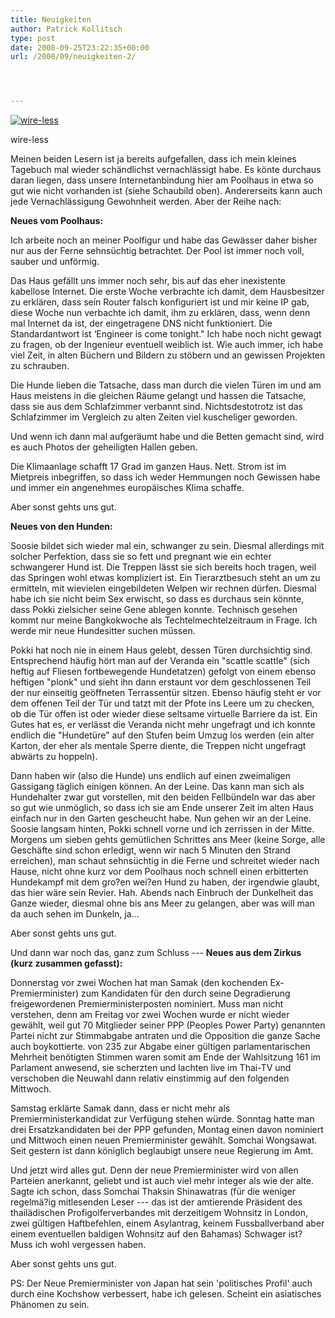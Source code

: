 ```yaml
---
title: Neuigkeiten
author: Patrick Kollitsch
type: post
date: 2008-09-25T23:22:35+00:00
url: /2008/09/neuigkeiten-2/




---
```

<div class="flickr">
  <a href="http://www.flickr.com/photos/schreibblogade/2881405995/" title="wire-less"><img src="//farm4.static.flickr.com/3004/2881405995_8f0dfc72cc.jpg" alt="wire-less" /></a></p> 
  
  <p>
    wire-less
  </p>
</div>

Meinen beiden Lesern ist ja bereits aufgefallen, dass ich mein kleines Tagebuch mal wieder schändlichst vernachlässigt habe. Es könte durchaus daran liegen, dass unsere Internetanbindung hier am Poolhaus in etwa so gut wie nicht vorhanden ist (siehe Schaubild oben). Andererseits kann auch jede Vernachlässigung Gewohnheit werden. Aber der Reihe nach:

**Neues vom Poolhaus:**

Ich arbeite noch an meiner Poolfigur und habe das Gewässer daher bisher nur aus der Ferne sehnsüchtig betrachtet. Der Pool ist immer noch voll, sauber und unförmig.

Das Haus gefällt uns immer noch sehr, bis auf das eher inexistente kabellose Internet. Die erste Woche verbrachte ich damit, dem Hausbesitzer zu erklären, dass sein Router falsch konfiguriert ist und mir keine IP gab, diese Woche nun verbachte ich damit, ihm zu erklären, dass, wenn denn mal Internet da ist, der eingetragene <span class="caps">DNS</span> nicht funktioniert. Die Standardantwort ist &#8216;Engineer is come tonight." Ich habe noch nicht gewagt zu fragen, ob der Ingenieur eventuell weiblich ist. Wie auch immer, ich habe viel Zeit, in alten Büchern und Bildern zu stöbern und an gewissen Projekten zu schrauben.

Die Hunde lieben die Tatsache, dass man durch die vielen Türen im und am Haus meistens in die gleichen Räume gelangt und hassen die Tatsache, dass sie aus dem Schlafzimmer verbannt sind. Nichtsdestotrotz ist das Schlafzimmer im Vergleich zu alten Zeiten viel kuscheliger geworden.

Und wenn ich dann mal aufgeräumt habe und die Betten gemacht sind, wird es auch Photos der geheiligten Hallen geben.

Die Klimaanlage schafft 17 Grad im ganzen Haus. Nett. Strom ist im Mietpreis inbegriffen, so dass ich weder Hemmungen noch Gewissen habe und immer ein angenehmes europäisches Klima schaffe.

Aber sonst gehts uns gut.

**Neues von den Hunden:**

Soosie bildet sich wieder mal ein, schwanger zu sein. Diesmal allerdings mit solcher Perfektion, dass sie so fett und pregnant wie ein echter schwangerer Hund ist. Die Treppen lässt sie sich bereits hoch tragen, weil das Springen wohl etwas kompliziert ist. Ein Tierarztbesuch steht an um zu ermitteln, mit wievielen eingebildeten Welpen wir rechnen dürfen. Diesmal habe ich sie nicht beim Sex erwischt, so dass es durchaus sein könnte, dass Pokki zielsicher seine Gene ablegen konnte. Technisch gesehen kommt nur meine Bangkokwoche als Techtelmechtelzeitraum in Frage. Ich werde mir neue Hundesitter suchen müssen.

Pokki hat noch nie in einem Haus gelebt, dessen Türen durchsichtig sind. Entsprechend häufig hört man auf der Veranda ein "scattle scattle" (sich heftig auf Fliesen fortbewegende Hundetatzen) gefolgt von einem ebenso heftigen "plonk" und sieht ihn dann erstaunt vor dem geschlossenen Teil der nur einseitig geöffneten Terrassentür sitzen. Ebenso häufig steht er vor dem offenen Teil der Tür und tatzt mit der Pfote ins Leere um zu checken, ob die Tür offen ist oder wieder diese seltsame virtuelle Barriere da ist. Ein Gutes hat es, er verlässt die Veranda nicht mehr ungefragt und ich konnte endlich die "Hundetüre" auf den Stufen beim Umzug los werden (ein alter Karton, der eher als mentale Sperre diente, die Treppen nicht ungefragt abwärts zu hoppeln).

Dann haben wir (also die Hunde) uns endlich auf einen zweimaligen Gassigang täglich einigen können. An der Leine. Das kann man sich als Hundehalter zwar gut vorstellen, mit den beiden Fellbündeln war das aber so gut wie unmöglich, so dass ich sie am Ende unserer Zeit im alten Haus einfach nur in den Garten gescheucht habe. Nun gehen wir an der Leine. Soosie langsam hinten, Pokki schnell vorne und ich zerrissen in der Mitte. Morgens um sieben gehts gemütlichen Schrittes ans Meer (keine Sorge, alle Geschäfte sind schon erledigt, wenn wir nach 5 Minuten den Strand erreichen), man schaut sehnsüchtig in die Ferne und schreitet wieder nach Hause, nicht ohne kurz vor dem Poolhaus noch schnell einen erbitterten Hundekampf mit dem gro?en wei?en Hund zu haben, der irgendwie glaubt, das hier wäre sein Revier. Hah. Abends nach Einbruch der Dunkelheit das Ganze wieder, diesmal ohne bis ans Meer zu gelangen, aber was will man da auch sehen im Dunkeln, ja...

Aber sonst gehts uns gut.

Und dann war noch das, ganz zum Schluss --- **Neues aus dem Zirkus (kurz zusammen gefasst):**

Donnerstag vor zwei Wochen hat man Samak (den kochenden Ex-Premierminister) zum Kandidaten für den durch seine Degradierung freigewordenen Premierministerposten nominiert. Muss man nicht verstehen, denn am Freitag vor zwei Wochen wurde er nicht wieder gewählt, weil gut 70 Mitglieder seiner <span class="caps">PPP</span> (Peoples Power Party) genannten Partei nicht zur Stimmabgabe antraten und die Opposition die ganze Sache auch boykottierte. von 235 zur Abgabe einer gültigen parlamentarischen Mehrheit benötigten Stimmen waren somit am Ende der Wahlsitzung 161 im Parlament anwesend, sie scherzten und lachten live im Thai-TV und verschoben die Neuwahl dann relativ einstimmig auf den folgenden Mittwoch.

Samstag erklärte Samak dann, dass er nicht mehr als Premierministerkandidat zur Verfügung stehen würde. Sonntag hatte man drei Ersatzkandidaten bei der <span class="caps">PPP</span> gefunden, Montag einen davon nominiert und Mittwoch einen neuen Premierminister gewählt. Somchai Wongsawat. Seit gestern ist dann königlich beglaubigt unsere neue Regierung im Amt.

Und jetzt wird alles gut. Denn der neue Premierminister wird von allen Parteien anerkannt, geliebt und ist auch viel mehr integer als wie der alte. Sagte ich schon, dass Somchai Thaksin Shinawatras (für die weniger regelmä?ig mitlesenden Leser --- das ist der amtierende Präsident des thailädischen Profigolferverbandes mit derzeitigem Wohnsitz in London, zwei gültigen Haftbefehlen, einem Asylantrag, keinem Fussballverband aber einem eventuellen baldigen Wohnsitz auf den Bahamas) Schwager ist? Muss ich wohl vergessen haben.

Aber sonst gehts uns gut.

PS: Der Neue Premierminister von Japan hat sein 'politisches Profil' auch durch eine Kochshow verbessert, habe ich gelesen. Scheint ein asiatisches Phänomen zu sein.